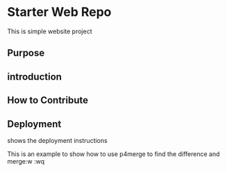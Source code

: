 # Starter Web Repo

This is simple website project

## Purpose


## introduction

## How to Contribute

## Deployment

shows the deployment instructions


This is an example to show how to use p4merge to find the difference and merge:w
:wq
